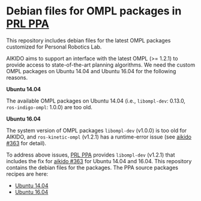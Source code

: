 # Debian files for OMPL packages in [PRL PPA](https://launchpad.net/~personalrobotics/+archive/ubuntu/ppa)

This repository includes debian files for the latest OMPL packages customized for Personal Robotics Lab.

AIKIDO aims to support an interface with the latest OMPL (>= 1.2.1) to provide access to state-of-the-art planning algorithms. We need the custom OMPL packages on Ubuntu 14.04 and Ubuntu 16.04 for the following reasons.

**Ubuntu 14.04**

The available OMPL packages on Ubuntu 14.04 (i.e., `libompl-dev`: 0.13.0, `ros-indigo-ompl`: 1.0.0) are too old.

**Ubuntu 16.04**

The system version of OMPL packages `libompl-dev` (v1.0.0) is too old for AIKIDO, and `ros-kinetic-ompl` (v1.2.1) has a runtime-error issue (see [aikido #363](https://github.com/personalrobotics/aikido/issues/363) for detail).

To address above issues, [PRL PPA](https://launchpad.net/~personalrobotics/+archive/ubuntu/ppa) provides `libompl-dev` (v1.2.1) that includes the fix for [aikido #363](https://github.com/personalrobotics/aikido/issues/363) for Ubuntu 14.04 and 16.04. This repository contains the debian files for the packages. The PPA source packages recipes are here:
  * [Ubuntu 14.04](https://code.launchpad.net/~personalrobotics/+recipe/prl-ompl-daily-trusty)
  * [Ubuntu 16.04](https://code.launchpad.net/~personalrobotics/+recipe/prl-ompl-daily-xenial)
